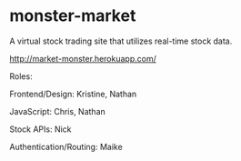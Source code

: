 # monster-market
A virtual stock trading site that utilizes real-time stock data.

http://market-monster.herokuapp.com/

Roles:

Frontend/Design: Kristine, Nathan 

JavaScript: Chris, Nathan

Stock APIs: Nick

Authentication/Routing: Maike

